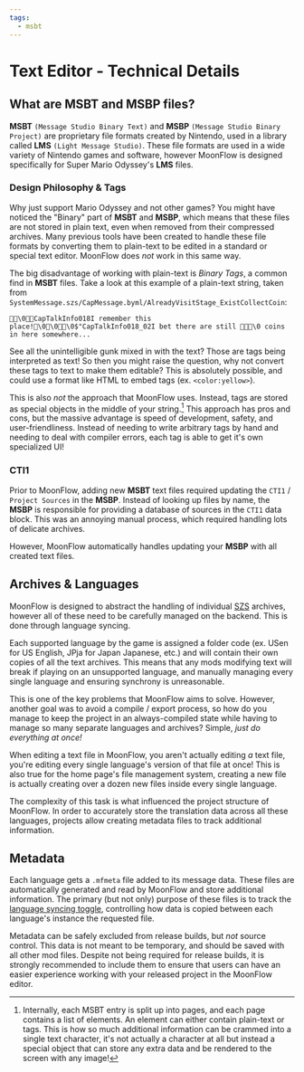 ```yaml
---
tags:
  - msbt
---
```

# Text Editor - Technical Details

## What are MSBT and MSBP files?
**MSBT** `(Message Studio Binary Text)` and **MSBP** `(Message Studio Binary Project)` are proprietary file formats created by Nintendo, used in a library called **LMS** `(Light Message Studio)`. These file formats are used in a wide variety of Nintendo games and software, however MoonFlow is designed specifically for Super Mario Odyssey's **LMS** files.

### Design Philosophy & Tags
Why just support Mario Odyssey and not other games? You might have noticed the "Binary" part of **MSBT** and **MSBP**, which means that these files are not stored in plain text, even when removed from their compressed archives. Many previous tools have been created to handle these file formats by converting them to plain-text to be edited in a standard or special text editor. MoonFlow does *not* work in this same way.

The big disadvantage of working with plain-text is *Binary Tags*, a common find in **MSBT** files. Take a look at this example of a plain-text string, taken from `SystemMessage.szs/CapMessage.byml/AlreadyVisitStage_ExistCollectCoin`:
```
\0CapTalkInfo018I remember this place!\0\0\0$"CapTalkInfo018_02I bet there are still \0 coins
in here somewhere...
```

See all the unintelligible gunk mixed in with the text? Those are tags being interpreted as text! So then you might raise the question, why not convert these tags to text to make them editable? This is absolutely possible, and could use a format like HTML to embed tags (ex. `<color:yellow>`).

This is also *not* the approach that MoonFlow uses. Instead, tags are stored as special objects in the middle of your string.[^1] This approach has pros and cons, but the massive advantage is speed of development, safety, and user-friendliness. Instead of needing to write arbitrary tags by hand and needing to deal with compiler errors, each tag is able to get it's own specialized UI!

[^1]: Internally, each MSBT entry is split up into pages, and each page contains a list of elements. An element can either contain plain-text or tags. This is how so much additional information can be crammed into a single text character, it's not actually a character at all but instead a special object that can store any extra data and be rendered to the screen with any image!

### CTI1
Prior to MoonFlow, adding new **MSBT** text files required updating the `CTI1` / `Project Sources` in the **MSBP**. Instead of looking up files by name, the **MSBP** is responsible for providing a database of sources in the `CTI1` data block. This was an annoying manual process, which required handling lots of delicate archives.

However, MoonFlow automatically handles updating your **MSBP** with all created text files.

## Archives & Languages
MoonFlow is designed to abstract the handling of individual [SZS](https://nintendo-formats.com/libs/sead/sarc.html) archives, however all of these need to be carefully managed on the backend. This is done through language syncing.

Each supported language by the game is assigned a folder code (ex. USen for US English, JPja for Japan Japanese, etc.) and will contain their own copies of all the text archives. This means that any mods modifying text will break if playing on an unsupported language, and manually managing every single language and ensuring synchrony is unreasonable.

This is one of the key problems that MoonFlow aims to solve. However, another goal was to avoid a compile / export process, so how do you manage to keep the project in an always-compiled state while having to manage so many separate languages and archives? Simple, *just do everything at once!*

When editing a text file in MoonFlow, you aren't actually editing *a* text file, you're editing every single language's version of that file at once! This is also true for the home page's file management system, creating a new file is actually creating over a dozen new files inside every single language.

The complexity of this task is what influenced the project structure of MoonFlow. In order to accurately store the translation data across all these languages, projects allow creating metadata files to track additional information.

## Metadata
Each language gets a `.mfmeta` file added to its message data. These files are automatically generated and read by MoonFlow and store additional information. The primary (but not only) purpose of these files is to track the [language syncing toggle](translations.md), controlling how data is copied between each language's instance the requested file.

Metadata can be safely excluded from release builds, but *not* source control. This data is not meant to be temporary, and should be saved with all other mod files. Despite not being required for release builds, it is strongly recommended to include them to ensure that users can have an easier experience working with your released project in the MoonFlow editor.
